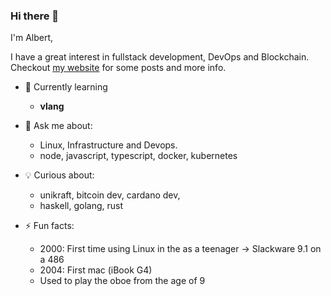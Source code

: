 ### Hi there 👋

I'm Albert, 

I have a great interest in fullstack development, DevOps and Blockchain.    
Checkout [my website](https://albertabril.com) for some posts and more info.

- 🌱 Currently learning 
  + **vlang**
 
- 💬 Ask me about:
  +  Linux, Infrastructure and Devops.
  +  node, javascript, typescript, docker, kubernetes

- 💡 Curious about: 
  + unikraft, bitcoin dev, cardano dev, 
  + haskell, golang, rust

- ⚡ Fun facts: 
  + 2000: First time using Linux in the as a teenager -> Slackware 9.1 on a 486
  + 2004: First mac (iBook G4)
  + Used to play the oboe from the age of 9

<!--
**aabril/aabril** is a ✨ _special_ ✨ repository because its `README.md` (this file) appears on your GitHub profile.

Here are some ideas to get you started:

- 🔭 I’m currently working on ...
- 🌱 I’m currently learning ...
- 👯 I’m looking to collaborate on ...
- 🤔 I’m looking for help with ...
- 💬 Ask me about ...
- 📫 How to reach me: ...
- 😄 Pronouns: ...
- ⚡ Fun fact: ...
-->

